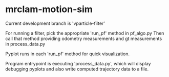 # mrclam-motion-sim

Current development branch is 'vparticle-filter'

For running a filter, pick the appropriate 'run_pf' method in pf_algo.py
Then call that method providing odometry measurements and gt measurements in process_data.py

Pyplot runs in each 'run_pf' method for quick visualization.

Program entrypoint is executing 'process_data.py', which will display debugging pyplots and also write computed trajectory data to a file.